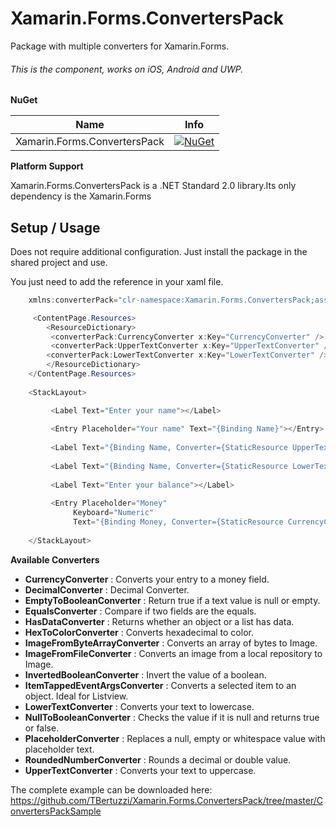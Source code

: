 # Xamarin.Forms.ConvertersPack

Package with multiple converters for Xamarin.Forms.
 
###### This is the component, works on iOS, Android and UWP.

**NuGet**

|Name|Info|
| ------------------- | :------------------: |
|Xamarin.Forms.ConvertersPack|[![NuGet](https://buildstats.info/nuget/Xamarin.Forms.ConvertersPack)](https://www.nuget.org/packages/Xamarin.Forms.ConvertersPack/)|

**Platform Support**

Xamarin.Forms.ConvertersPack is a .NET Standard 2.0 library.Its only dependency is the Xamarin.Forms

## Setup / Usage

Does not require additional configuration. Just install the package in the shared project and use.

You just need to add the reference in your xaml file.

```csharp
    xmlns:converterPack="clr-namespace:Xamarin.Forms.ConvertersPack;assembly=Xamarin.Forms.ConvertersPack"
```

```csharp
     <ContentPage.Resources>
        <ResourceDictionary>
         <converterPack:CurrencyConverter x:Key="CurrencyConverter" />
         <converterPack:UpperTextConverter x:Key="UpperTextConverter" />
        <converterPack:LowerTextConverter x:Key="LowerTextConverter" />
        </ResourceDictionary>
    </ContentPage.Resources>
    
    <StackLayout>

         <Label Text="Enter your name"></Label>
        
         <Entry Placeholder="Your name" Text="{Binding Name}"></Entry>
        
         <Label Text="{Binding Name, Converter={StaticResource UpperTextConverter}}"></Label>
        
         <Label Text="{Binding Name, Converter={StaticResource LowerTextConverter}}"></Label>
        
         <Label Text="Enter your balance"></Label>
        
         <Entry Placeholder="Money" 
              Keyboard="Numeric" 
              Text="{Binding Money, Converter={StaticResource CurrencyConverter}}"></Entry>
        
    </StackLayout>

```

**Available Converters**

*  **CurrencyConverter** : Converts your entry to a money field.
*  **DecimalConverter** : Decimal Converter.
*  **EmptyToBooleanConverter** : Return true if a text value is null or empty.
*  **EqualsConverter** : Compare if two fields are the equals.
*  **HasDataConverter** : Returns whether an object or a list has data.
*  **HexToColorConverter** : Converts hexadecimal to color.
*  **ImageFromByteArrayConverter** : Converts an array of bytes to Image.
*  **ImageFromFileConverter** : Converts an image from a local repository to Image.
*  **InvertedBooleanConverter** : Invert the value of a boolean.
*  **ItemTappedEventArgsConverter** : Converts a selected item to an object. Ideal for Listview.
*  **LowerTextConverter** : Converts your text to lowercase.
*  **NullToBooleanConverter** : Checks the value if it is null and returns true or false.
*  **PlaceholderConverter** : Replaces a null, empty or whitespace value with placeholder text.
*  **RoundedNumberConverter** : Rounds a decimal or double value.
*  **UpperTextConverter** : Converts your text to uppercase.


The complete example can be downloaded here: https://github.com/TBertuzzi/Xamarin.Forms.ConvertersPack/tree/master/ConvertersPackSample
